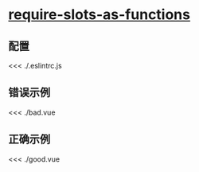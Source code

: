 
# [require-slots-as-functions](https://eslint.vuejs.org/rules/require-slots-as-functions.html)

## 配置

<<< ./.eslintrc.js

## 错误示例

<<< ./bad.vue

## 正确示例

<<< ./good.vue
        